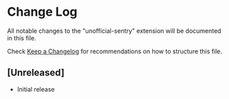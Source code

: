 # Change Log

All notable changes to the "unofficial-sentry" extension will be documented in this file.

Check [Keep a Changelog](http://keepachangelog.com/) for recommendations on how to structure this file.

## [Unreleased]

- Initial release
